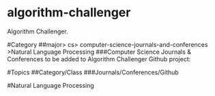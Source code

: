 # algorithm-challenger
Algorithm Challenger.

#Category
##major> cs> computer-science-journals-and-conferences >Natural Language Processing
###Computer Science Journals & Conferences to be added to Algorithm Challenger Github project:

#Topics
##Category/Class
###Journals/Conferences/Github

#Natural Language Processing
